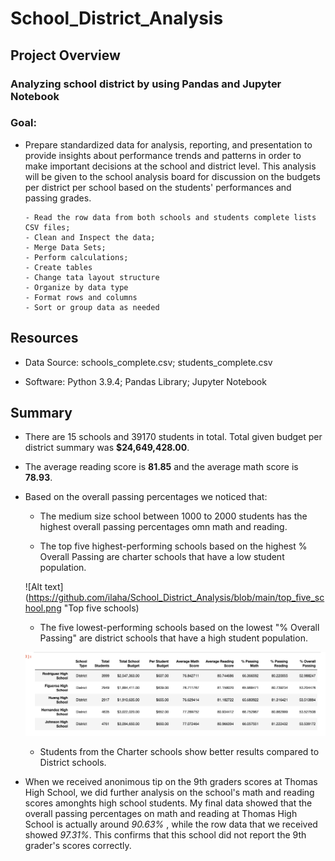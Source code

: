 # School_District_Analysis


## Project Overview

### Analyzing school district by using Pandas and Jupyter Notebook

### Goal:

  - Prepare standardized data for analysis, reporting, and presentation to provide insights about performance trends and patterns in order to make important decisions at the school and district level. This analysis will be given to the school analysis board for discussion on the budgets per district per school based on the students' performances and passing grades. 
  

        - Read the row data from both schools and students complete lists CSV files;
        - Clean and Inspect the data;
        - Merge Data Sets;
        - Perform calculations;
        - Create tables
        - Change tata layout structure
        - Organize by data type
        - Format rows and columns
        - Sort or group data as needed 




## Resources 

- Data Source: schools_complete.csv; students_complete.csv

- Software: Python 3.9.4; Pandas Library; Jupyter Notebook




## Summary

- There are 15 schools and 39170 students in total. Total given budget per district summary was **$24,649,428.00**. 

- The average reading score is **81.85** and the average math score is **78.93**.

- Based on the overall passing percentages we noticed that:

    - The medium size school between 1000 to 2000 students has the highest overall passing percentages omn math and reading. 

    - The top five highest-performing schools based on the highest % Overall Passing are charter schools that have a low student population.
    
    ![Alt text](https://github.com/ilaha/School_District_Analysis/blob/main/top_five_school.png "Top five schools)

    - The five lowest-performing schools based on the lowest "% Overall Passing" are district schools that have a high student population. 
    
    ![Alt text](https://github.com/ilaha/School_District_Analysis/blob/main/lowest_five_school.png "Lowest five schools")
        
    - Students from the Charter schools show better results compared to District schools.


- When we received anonimous tip on the 9th graders scores at Thomas High School, we did further analysis on the school's math and reading scores amonghts high school students. My final data showed that the overall passing percentages on math and reading at Thomas High School is actually around _90.63%_ , while the row data that we received showed _97.31%_. This confirms that this school did not report the 9th grader's scores correctly. 
